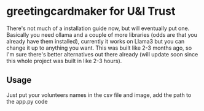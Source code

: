 # greetingcardmaker for U&I Trust

There's not much of a installation guide now, but will eventually put one. Basically you need ollama and a couple of more libraries (odds are that you already have them installed), currently it works on Llama3 but you can change it up to anything you want. This was built like 2-3 months ago, so I'm sure there's better alternatives out there already (will update soon since this whole project was built in like 2-3 hours). 


## Usage
Just put your volunteers names in the csv file and image, add the path to the app.py code 
